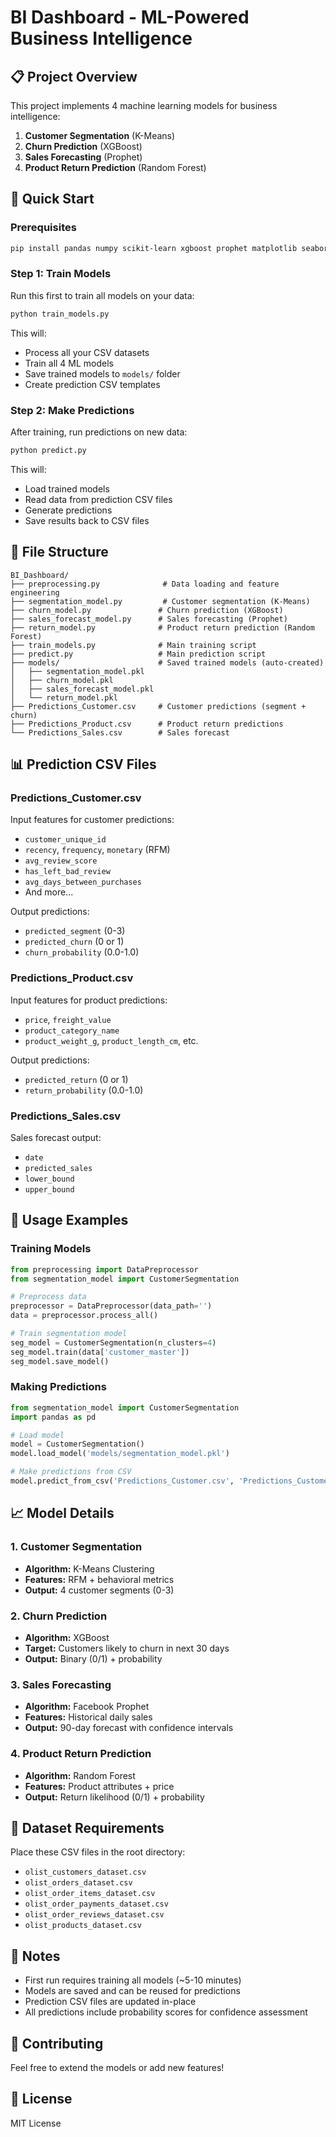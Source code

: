 # BI Dashboard - ML-Powered Business Intelligence

## 📋 Project Overview
This project implements 4 machine learning models for business intelligence:
1. **Customer Segmentation** (K-Means)
2. **Churn Prediction** (XGBoost)
3. **Sales Forecasting** (Prophet)
4. **Product Return Prediction** (Random Forest)

## 🚀 Quick Start

### Prerequisites
```bash
pip install pandas numpy scikit-learn xgboost prophet matplotlib seaborn
```

### Step 1: Train Models
Run this first to train all models on your data:
```bash
python train_models.py
```

This will:
- Process all your CSV datasets
- Train all 4 ML models
- Save trained models to `models/` folder
- Create prediction CSV templates

### Step 2: Make Predictions
After training, run predictions on new data:
```bash
python predict.py
```

This will:
- Load trained models
- Read data from prediction CSV files
- Generate predictions
- Save results back to CSV files

## 📁 File Structure

```
BI_Dashboard/
├── preprocessing.py              # Data loading and feature engineering
├── segmentation_model.py         # Customer segmentation (K-Means)
├── churn_model.py               # Churn prediction (XGBoost)
├── sales_forecast_model.py      # Sales forecasting (Prophet)
├── return_model.py              # Product return prediction (Random Forest)
├── train_models.py              # Main training script
├── predict.py                   # Main prediction script
├── models/                      # Saved trained models (auto-created)
│   ├── segmentation_model.pkl
│   ├── churn_model.pkl
│   ├── sales_forecast_model.pkl
│   └── return_model.pkl
├── Predictions_Customer.csv     # Customer predictions (segment + churn)
├── Predictions_Product.csv      # Product return predictions
└── Predictions_Sales.csv        # Sales forecast
```

## 📊 Prediction CSV Files

### Predictions_Customer.csv
Input features for customer predictions:
- `customer_unique_id`
- `recency`, `frequency`, `monetary` (RFM)
- `avg_review_score`
- `has_left_bad_review`
- `avg_days_between_purchases`
- And more...

Output predictions:
- `predicted_segment` (0-3)
- `predicted_churn` (0 or 1)
- `churn_probability` (0.0-1.0)

### Predictions_Product.csv
Input features for product predictions:
- `price`, `freight_value`
- `product_category_name`
- `product_weight_g`, `product_length_cm`, etc.

Output predictions:
- `predicted_return` (0 or 1)
- `return_probability` (0.0-1.0)

### Predictions_Sales.csv
Sales forecast output:
- `date`
- `predicted_sales`
- `lower_bound`
- `upper_bound`

## 🔧 Usage Examples

### Training Models
```python
from preprocessing import DataPreprocessor
from segmentation_model import CustomerSegmentation

# Preprocess data
preprocessor = DataPreprocessor(data_path='')
data = preprocessor.process_all()

# Train segmentation model
seg_model = CustomerSegmentation(n_clusters=4)
seg_model.train(data['customer_master'])
seg_model.save_model()
```

### Making Predictions
```python
from segmentation_model import CustomerSegmentation
import pandas as pd

# Load model
model = CustomerSegmentation()
model.load_model('models/segmentation_model.pkl')

# Make predictions from CSV
model.predict_from_csv('Predictions_Customer.csv', 'Predictions_Customer.csv')
```

## 📈 Model Details

### 1. Customer Segmentation
- **Algorithm:** K-Means Clustering
- **Features:** RFM + behavioral metrics
- **Output:** 4 customer segments (0-3)

### 2. Churn Prediction
- **Algorithm:** XGBoost
- **Target:** Customers likely to churn in next 30 days
- **Output:** Binary (0/1) + probability

### 3. Sales Forecasting
- **Algorithm:** Facebook Prophet
- **Features:** Historical daily sales
- **Output:** 90-day forecast with confidence intervals

### 4. Product Return Prediction
- **Algorithm:** Random Forest
- **Features:** Product attributes + price
- **Output:** Return likelihood (0/1) + probability

## 🎯 Dataset Requirements

Place these CSV files in the root directory:
- `olist_customers_dataset.csv`
- `olist_orders_dataset.csv`
- `olist_order_items_dataset.csv`
- `olist_order_payments_dataset.csv`
- `olist_order_reviews_dataset.csv`
- `olist_products_dataset.csv`

## 📝 Notes

- First run requires training all models (~5-10 minutes)
- Models are saved and can be reused for predictions
- Prediction CSV files are updated in-place
- All predictions include probability scores for confidence assessment

## 🤝 Contributing

Feel free to extend the models or add new features!

## 📄 License

MIT License
